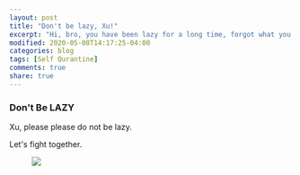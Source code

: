 ```yaml
---
layout: post
title: "Don't be lazy, Xu!"
excerpt: "Hi, bro, you have been lazy for a long time, forgot what you want?"
modified: 2020-05-08T14:17:25-04:00
categories: blog
tags: [Self Qurantine]
comments: true
share: true
---
```


### Don't Be LAZY

Xu, please please do not be lazy. 

Let's fight together.

<div class = "titled-image">
<figure class = "titled-image">
    <img src = "{{ site.url }}/images/blog/Lazy/liu.jpeg">  
</figure>
</div>



